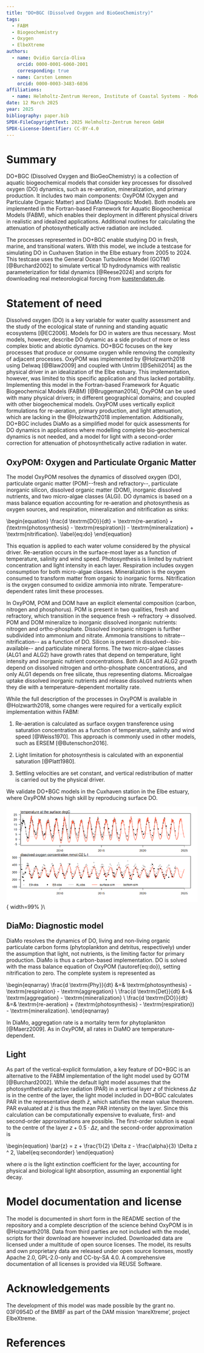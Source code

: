 ```yaml
---
title: "DO+BGC (Dissolved Oxygen and BioGeoChemistry)"
tags:
  - FABM
  - Biogeochemistry
  - Oxygen
  - ElbeXtreme
authors:
  - name: Ovidio García-Oliva
    orcid: 0000-0001-6060-2001
    corresponding: true
  - name: Carsten Lemmen
    orcid: 0000-0003-3483-6036
affiliations:
  - name: Helmholtz-Zentrum Hereon, Institute of Coastal Systems - Modeling and Analysis, Germany, carsten.lemmen@hereon.de
date: 12 March 2025
year: 2025
bibliography: paper.bib
SPDX-FileCopyrightText: 2025 Helmholtz-Zentrum hereon GmbH
SPDX-License-Identifier: CC-BY-4.0
---
```


# Summary
DO+BGC (Dissolved Oxygen and BioGeoChemistry) is a collection of aquatic biogeochemical models that consider key processes for dissolved oxygen (DO) dynamics, such as re-aeration, mineralization, and primary production.
It includes two main components: OxyPOM (Oxygen and Particulate Organic Matter) and DiaMo (Diagnostic Model).
Both models are implemented in the Fortran-based Framework for Aquatic Biogeochemical Models (FABM), which enables their deployment in different physical drivers in realistic and idealized applications.
Additional routines for calculating the attenuation of photosynthetically active radiation are included.
<!-- 2 paragraph summary -->
The processes represented in DO+BGC enable studying DO in fresh, marine, and transitional waters.
With this model, we include a testcase for simulating DO in Cuxhaven Station in the Elbe estuary from 2005 to 2024.
This testcase uses the General Ocean Turbulence Model (GOTM) [@Burchard2002] to simulate vertical 1D hydrodynamics with realistic parameterization for tidal dynamics [@Reese2024] and scripts for downloading real meteorological forcing from [kuestendaten.de](https://www.kuestendaten.de).

# Statement of need

Dissolved oxygen (DO) is a key variable for water quality assessment and the study of the ecological state of running and standing aquatic ecosystems [@EC2006].
Models for DO in waters are thus necessary.
Most models, however, describe DO dynamic as a side product of more or less complex biotic and abiotic dynamics.
DO+BGC focuses on the key processes that produce or consume oxygen while removing the complexity of adjacent processes.
OxyPOM was implemented by @Holzwarth2018 using Delwaq [@Blaw2009] and coupled with Untrim [@Sehili2014] as the physical driver in an idealization of the Elbe estuary.
This implementation, however, was limited to this specific application and thus lacked portability.
Implementing this model in the Fortran-based Framework for Aquatic Biogeochemical Models (FABM) [@Bruggeman2014], OxyPOM can be used with many physical drivers; in different geographical domains; and coupled with other biogeochemical models.
OxyPOM uses vertically explicit formulations for re-aeration, primary production, and light attenuation, which are lacking in the @Holzwarth2018 implementation.
Additionally, DO+BGC includes DiaMo as a simplified model for quick assessments for DO dynamics in applications where modelling complete bio-geochemical dynamics is not needed, and a model for light with a second-order correction for attenuation of photosynthetically active radiation in water.


## OxyPOM: Oxygen and Particulate Organic Matter
The model OxyPOM resolves the dynamics of
dissolved oxygen (DO),
particulate organic matter (POM)--fresh and refractory--,
particulate inorganic silicon,
dissolved organic matter (DOM),
inorganic dissolved nutrients,
and two micro-algae classes (ALGi).
DO dynamics is based on a mass balance equation accounting for re-aeration and photosynthesis as oxygen sources, and respiration, mineralization and nitrification as sinks:

\begin{equation}
 \frac{d \textrm{DO}}{dt} = \textrm{re-aeration} + (\textrm{photosynthesis} - \textrm{respiration}) - \textrm{mineralization} + \textrm{nitrification}.
 \label{eq:do}
\end{equation}

This equation is applied to each water volume considered by the physical driver.
Re-aeration occurs in the surface-most layer as a function of temperature, salinity and wind speed.
Photosynthesis is limited by nutrient concentration and light intensity in each layer.
Respiration includes oxygen consumption for both micro-algae classes.
Mineralization is the oxygen consumed to transform matter from organic to inorganic forms.
Nitrification is the oxygen consumed to oxidize ammonia into nitrate.
Temperature-dependent rates limit these processes.

In OxyPOM, POM and DOM have an explicit elemental composition (carbon, nitrogen and phosphorus).
POM is present in two qualities, fresh and refractory, which transition in the sequence fresh $\rightarrow$ refractory $\rightarrow$ dissolved. 
POM and DOM mineralize to inorganic dissolved inorganic nutrients: nitrogen and ortho-phosphate.
Dissolved inorganic nitrogen is further subdivided into ammonium and nitrate.
Ammonia transitions to nitrate--nitrification-- as a function of DO.
Silicon is present in dissolved--bio-available-- and particulate mineral forms.
The two micro-algae classes (ALG1 and ALG2) have growth rates that depend on temperature, light intensity and inorganic nutrient concentrations.
Both ALG1 and ALG2 growth depend on dissolved nitrogen and ortho-phosphate concentrations, and only ALG1 depends on free silicate, thus representing diatoms.
Microalgae uptake dissolved inorganic nutrients and release dissolved nutrients when they die with a temperature-dependent mortality rate.

While the full description of the processes in OxyPOM is available in @Holzwarth2018, some changes were required for a vertically explicit implementation within FABM:

  1. Re-aeration is calculated as surface oxygen transference using saturation concentration as a function of temperature, salinity and wind speed [@Weiss1970].
 This approach is commonly used in other models, such as ERSEM [@Butenschon2016].

  2. Light limitation for photosynthesis is calculated with an exponential saturation [@Platt1980].

  3. Settling velocities are set constant, and vertical redistribution of matter is carried out by the physical driver.

We validate DO+BGC models in the Cuxhaven station in the Elbe estuary, where OxyPOM shows high skill by reproducing surface DO.

![Validation of OxyPOM model with the testcase estuary.](figure1.png){ width=99% }\

## DiaMo: Diagnostic model

DiaMo resolves the dynamics of DO, living and non-living organic particulate carbon forms (phytoplankton and detritus, respectively) under the assumption that light, not nutrients, is the limiting factor for primary production.
DiaMo is thus a carbon-based implementation.
DO is solved with the mass balance equation of OxyPOM (\autoref{eq:do}), setting nitrification to zero.
The complete system is represented as

\begin{eqnarray}
 \frac{d \textrm{Phy}}{dt} &=& \textrm{photosynthesis} - \textrm{respiration} - \textrm{aggregation} \\
 \frac{d \textrm{Det}}{dt} &=& \textrm{aggregation} - \textrm{mineralization} \\
 \frac{d \textrm{DO}}{dt} &=& \textrm{re-aeration} + (\textrm{photosynthesis} - \textrm{respiration}) - \textrm{mineralization}.
\end{eqnarray}

In DiaMo, aggregation rate is a mortality term for phytoplankton [@Maerz2009].
As in OxyPOM, all rates in DiaMO are temperature-dependent.

## Light

As part of the vertical-explicit formulation, a key feature of DO+BGC is an alternative to the FABM implementation of the light model used by GOTM [@Burchard2002].
While the default light model assumes that the photosynthetically active radiation (PAR) in a vertical layer $z$ of thickness $\Delta z$ is in the centre of the layer, the light model included in DO+BGC calculates PAR in the representative depth $\bar{z}$, which satisfies the mean value theorem.
PAR evaluated at $\bar{z}$ is thus the mean PAR intensity on the layer.
Since this calculation can be computationally expensive to evaluate, first- and second-order approximations are possible.
The first-order solution is equal to the centre of the layer $z + 0.5 \cdot \Delta z$, and the second-order approximation is

\begin{equation}
 \bar{z} = z + \frac{1}{2} \Delta z - \frac{\alpha}{3} \Delta z ^ 2,
 \label{eq:secondorder}
\end{equation}

where $\alpha$ is the light extinction coefficient for the layer, accounting for physical and biological light absorption, assuming an exponential light decay.

# Model documentation and license

The model is documented in short form in the README section of the repository and a complete description of the science behind OxyPOM is in @Holzwarth2018.
Data from third parties are not included with the model, scripts for their download are however included.
Downloaded data are licensed under a multitude of open source licenses.
The model, its results and own proprietary data are released under open source licenses, mostly Apache 2.0, GPL-2.0-only and CC-by-SA 4.0.
A comprehensive documentation of all licenses is provided via REUSE Software.

# Acknowledgements

The development of this model was made possible by the grant no. 03F0954D of the BMBF as part of the DAM mission ‘mareXtreme’, project ElbeXtreme.
<!-- We are grateful for the open source community that facilitated this research, amongst them the developers of and contributors to FABM, GOTM, Python, R, pandoc, and LaTeX. -->

# References